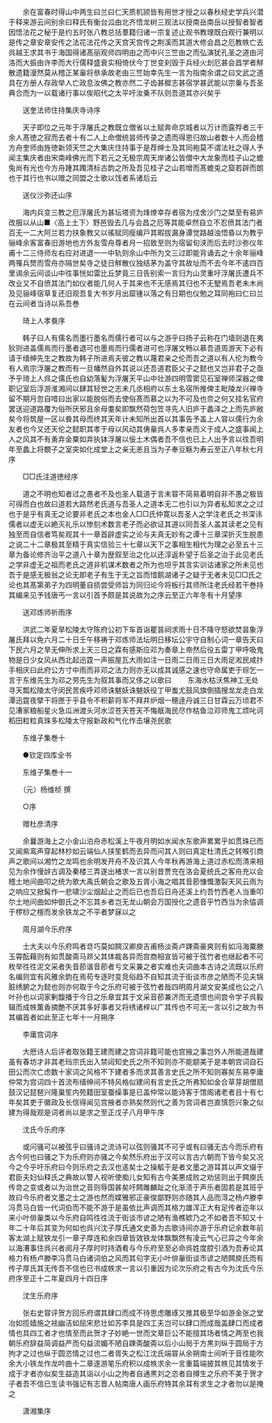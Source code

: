 <!-- { "loadSidebar": true } -->
　　余在富春时得山中两生曰兰曰仁天质机颕皆有用世才授之以春秋经史学兵兴潜于释来游云间别余曰释氏有衡台泒由北齐悟龙树三观法以授南岳南岳以授智者智者因悟法花之秘于是约五时张八教总括羣籍归诸一宗复述止观书教理既白观行兼明以是传之章安章安传之法花法花传之天宫天宫传之荆溪而其道大修会昌之厄教帙亡去呉越王求其书于海国得诸髙丽观师四明由之而中兴三竺由之而弘演犹孔圣之道由河洛而大振由许李而大行儒释盛衰实相倚伏今丁世变刹毁于兵经火刦厄甚会昌学者觧散遗籍漫然莫从稽正某軰将叅承故老由三竺始幸先生一言为指南余谓之曰文武之道具在方册人存政举人亡政息汝佛之教亦然二子齿甚穉志甚宿学甚武能以宗乗与吾圣典合而为一以载诸行事以俟昭代之太平吁汝乗不队则吾道其亦兴矣乎

　　送奎法师住持集庆寺诗序

　　天子即位之元年于浮屠氏之教既立僧省以土赋奔命京城者以万计而露殍者三千余人髙徳之寂而去者十有二人上命僧统昙师传录之遗而得恩归故山者数十人而会稽方舟奎师由旌徳新领天竺之大集庆住持事于是荐绅士及其同袍莫不谓法社之得人予闻主集庆者由宋南峰佛光而下若元之无极宗周天岸诸公皆僧中大龙象而桂子山之蟾兔尚有光也今方舟踵其躅清标古韵之所及吾见桂子之山若增而髙蟾兎之窟若辟而朗也于其行也书以赠之同盟之士歌以饯者系诸后云

　　送仪沙弥还山序

　　海内兵变三教之厄浮屠氏为甚坛塔资为烽燎幸存者宿为戍舍沙门之桀至有易庐改服以从山■〈高上土下〉野邑毁去几与会昌之厄等其能卓然自立不忍偾其法门者百无一二大阿兰若力扶象教又以徭赋同瘦编戸其暇拔漏身谭觉路越浊悟昏以为教乎骊峰余客富春旧游地也方外友雪舟尊者月一招致至则为宿留旬浃而后去时沙弥仪年甫十二三侍师左右应对进退一一中轨则余山中所为文三过即能背诵去之十余年骊峰两罹兵燹而雪舟亦隔世矣寺之徒日觧散仪独结茅为盖守其故址而不去今年不逺四百里谒余云间谈山中徃事恍如雷比丘梦竟三日告别索一言归为山灵重吁浮屠氏遭兵不改业又不自偾其法门如仪者能几何人于其来也不无感焉其归也不无朢焉吾老未木尚及见骊峰宿草复还旧观吾复大书岁月出窟锺以落之有日期也仪勉之耳同袍曰仁曰兰在云间者当诗以系吾巻

　　琦上人孝飬序

　　韩子曰人有儒名而墨行墨名而儒行者可以与之游乎曰扬子云称在门墙则退在夷狄则进盖儒焉而行墨者退可也墨焉而行儒者进可也浮屠文畅以慕吾道周游天下必有请于缙绅先生之教故为韩子所进焉夫彼之教以蔑君亲之伦而吾之道以有人伦为教今有人焉宗浮屠之教而有一旦幡然自外其说以还吾道君臣父子之懿也又岂非君子之亟予乎琦上人呉之儒氏也自幼落髪为浮屠天平山中壮游四明雪窦见石室禅师深器之俾职记室后浮游淮湘间以肆其轻世之志未几丞相府以东土名宿所推俾主毗陵龙兴禅寺留不期月忽自唶曰出家以能脱俗而去使俗髙而慕之以为不可及也奈之何又挂名官府罢送迎道路覆为俗所厌邪且余母耋矣即飘然荷包笠寻先人旧庐于蠡泽之上而先庐敝矣今将筑屋一区以飬其母而终其天年计未知所出首以其事告予盖上人甞以儒行为余友者也今又还天伦之懿职其孝于母以风动其俦軰呉人多孝亲而义于成人之盛事闻上人之风其不有勇弃金粟如弃执钵浮屠以佞土木偶者吾不信也已上人出予言以徃吾明年至蠡上将覩子之室突如化成堂上之亲无恙且当为子奉豆觞为寿云至正八年秋七月序

　　□□氏注道徳经序

　　道之不明也知者过之愚者不及也圣人载道于言未甞不简易着明自非不愚之极皆可得而白也故曰道若大路然老氏道与吾圣人之道本无二也引以为异者私知求之之过也于是乎有真无之论要非老氏之本也金人□□氏仲寛以吾圣人之学注老氏之书深讳儒者以虚无以絶灭礼乐以惨刻术数言老子而必欲证其道以同吾圣人盖其读老之见有独至而自信者笃矣观其十一章首辟虚实之论与夫真无妙有之谭十三章深折灭生脱患之说二十二章极其至精于真实信验三十七章以天下之事相生相代为理之必至五十三章为备论修齐治平之道八十章为歴叙至治之化以还淳返朴望于后圣之治于此见老氏之学非虚无之祖而老氏之道非机谋术数者之所为也坦乎其言实训诂诸家之所未见也吾于是感无极翁之论无即老子有生于无之旨而惜鹅湖诸子之疑于无者未见□□氏之论也其髙第弟子为四明董自损尝受师旨为同归论今将板行其师所注老氏经若干巻持其编来见予钱唐丐一言以引首予颇是其说故为之序云至正六年冬有十月望序

　　送邓炼师祈雨序

　　洪武二年夏旱松陵太守陈府公初下车首诣瞿昙祠求雨十日不降守怒欲焚昙象浮屠氏拜以免六月二十日壬午移祷于邓炼师法坛明日移坛公宇守自制心词一章告天曰下民六月之旱无伸所求上天三日之霖有感斯应邓为奏章上帝然后役五雷丁甲呼吸鬼物是日少女风从西北起迅霆一声振屋瓦大雨如注一日雨二日雨三日大雨足淞民咸抃手相庆曰此府公方寸中雨而非邓之法力则亦无以成其诚感之速也守命属吏于琮乞一言于东维先生为邓之劳先生为叙其事而又侈之以歌曰
　　东海水枯沃焦神工无处寻天瓢松陵太守闵民苦疾呼邓师诛魃妖诛魃妖役丁甲蚩尤鼓风旗倒插搜龙龙走白龙潭迅霆夜擘干将匣于乎县令不积薪将军不拜井炉烟一穂逹丹诚三日甘霖云万顷君不见漕家粮船星火急瓜洲渡头河水涩苍天苍天不悔旤海民尽作枯鱼泣邓师鬼工烦叱诃稻田粒粒真珠多松陵太守报新政和气化作击壌尧民歌

　　东维子集巻十

　　●钦定四库全书

　　东维子集巻十一

　　（元）杨维桢 撰

　　○序

　　赠杜彦清序

　　余曩游海上之小金山泊舟赤松溪上午夜月明如水闻水东歌声累累乎如贯珠已而又闻紫鸾声穿起林杪如云端仙人挟笙鹤而去异而问其人则曰真定杜清氏之转喉引商声之歌间以湘竹之龙鸣也余明发开舟不及识其人今年秋再游海上道过赤松而清来相见为余作慢辝古调及秦楼三弄遂出楮求一言以别昔贾充在洛会夏统氏之客舟充以会稽土地间曲叩之统为歌大禹氏朝会之歌及五胥小海之唱其音莭慷慨激裂天风云雨为之响应又掀髯作一悲啸沙尘烟起止之而后已也吾后日舟还溪上约吾竹西老人当重叩尔土地间曲如仲御氏之不忘其乡者岂无龙山朝会万国授化之遗音乎竹西当为余恊调于椤桫之檀而发余铁龙之不平者梦寐以之

　　周月湖今乐府序

　　士大夫以今乐府鸣者竒巧莫如闗汉卿庾吉甫杨淡斋卢踈斋豪爽则有如冯海粟滕玉霄酝藉则有如贯酸斋马昻父其体裁各异而宫商相宣皆可被于弦竹者也继起者不可枚举徃徃泥文采者失音莭谐音莭者亏文采兼之者实难也夫词曲本古诗之流既以乐府名编则宜有风雅余韵在焉苟专逐时变竞俗趋不自知其流于街谈市彦之陋而不见夫锦脏绣腑之为懿也则亦何取于今之乐府可被于弦竹者哉四明周月湖文安美成也公之八叶孙也以词家剰馥播于今日之乐章宜其于文采音莭兼济而无遗恨也间尝令学子呉毅辑而成帙薫香摘艶不厌其多好事者又将绣诸梓以广其传也不可无一言以引之故为书其编首者如此至正七年十一月朔序

　　李庸宫词序

　　大厯诗人后评者取张籍王建而建之宫词非籍可能也宫掖之事岂外人所能道哉建虽有春坊才非其老珰宗氏出入禁闼知史氏之所不知则亦不能颛美于是本朝宫词自石田公而次亡虑数十家词之风格不下建者多而求其善言史氏之所不知则寡矣东易李庸仲常为宫词四十首流布缙绅间不特风格似建间有言史氏之所弗知如金合草芽胡僧扇鼓汉记琵琶兴隆巢笙内苑籍田室蚕缲事是已盖仲常以能诗客于馆阁诸老者且十有七年矣其吏于徽政及长信得闻见宫掖者亦熟矣然则代之善为宫词者岂直慎怨兴象之似建为得哉观是词者尚以是求之至正戊子八月甲午序

　　沈氏今乐府序

　　或问骚可以被弦乎曰骚诗之流诗可以弦则骚其不可乎或有曰骚无古今而乐府有古今何也曰骚之下为乐府则亦骚之今矣然乐府出于汉可以言古六朝而下皆今矣又况今之今乎吁乐府曰今则乐府之去汉也逺矣士之操觚于是者文墨之游耳其以声文缀于君臣夫妇仙释氏之典故以警人视听使痴儿女知有古今美悪成败之劝惩则出于闗庾氏传竒之变或者以为治世之音则辱国甚矣吁闗雎麟趾之化渐渍于声乐者固若是其班乎故曰今乐府者文墨之士之游也然而媟雅邪正豪俊鄙野则亦随其人品而淂之杨卢滕李冯贯马白皆一代词伯而不能不游于是虽依比声调而其格力雄浑正大有足传者迩年以来小叶俳軰类以今乐府自鸣徃徃流于街谈市谚之陋有渔樵欵乃之不如者吾不知又十年二十年后其变为何如也呉兴沈子厚氏通文史善为古歌诗间亦游于乐府记余数年前客太湖上赋铁龙引一章子厚连和余四章皆效铁龙体飘飘然有凌云气心已异之今年余以海漕事住呉兴者阅月子厚时时持酒肴与今乐府至至必命呉姓度腔引酒为吾寿论其格力有杨卢滕李冯贯马白诸词伯之风而其句字无小叶俳軰街谈市谚之陋闗庾氏而有传子厚氏其无传吾不信也已书成帙求一言以引重因为论次乐府之有古今为沈氏今乐府序至正十二年夏四月十四日序

　　沈生乐府序

　　张右史甞评贺方回乐府谓其肆口而成不待思虑雕琢又推其极至华如游金张之堂冶如揽嫱施之袪幽洁如屈宋悲壮如苏李具是四工夫岂可以肆口而成哉盖肆口而成者情也具四工者才也情至而此贺才子妙絶一世而文章巨公不能擅其场者情之两至也我朝乐府辞益简调益严而句益流媚不陋自踈斋酸斋以后小山局于方黒刘纵于圆局于方拘才之过也纵于圆恣情之过也二者胥失之松江沈氏端甞从余朔南士间听于音徃能吹余大小铁龙作龙吟曲十二章遂游笔乐府积以成帙求余一言重篇端披其帙见其情发于成于才者亦似矣生益造其诣以小山之拘者自通黒刘之恣者自撙生之乐府不美于贺才子者吾不信已生读书强记有志晋人帖南唐人画乐府特其余耳有求生之才者勿以是掩之

　　潇湘集序


